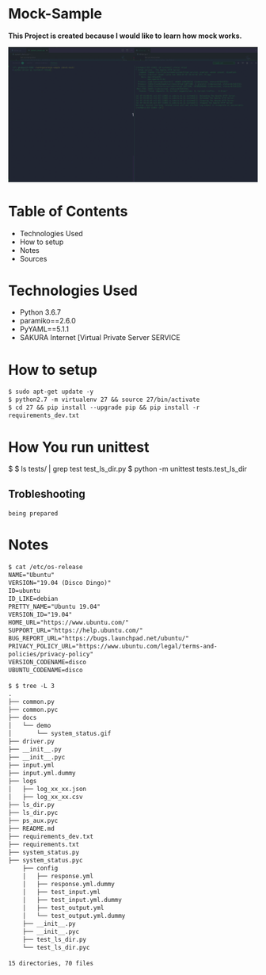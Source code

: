 # Mock-Sample

**This Project is created because I would like to learn how mock works.**

<img src="/docs/demo/system_status.gif " alt="Demo to execute systemctl status" style="max-width:100%;">

# Table of Contents
- Technologies Used
- How to setup
- Notes
- Sources


# Technologies Used
- Python 3.6.7
- paramiko==2.6.0
- PyYAML==5.1.1
- SAKURA Internet [Virtual Private Server SERVICE


# How to setup

```
$ sudo apt-get update -y
$ python2.7 -m virtualenv 27 && source 27/bin/activate
$ cd 27 && pip install --upgrade pip && pip install -r requirements_dev.txt
```

# How You run unittest
$ $ ls tests/ | grep test
test_ls_dir.py
$ python -m unittest tests.test_ls_dir

## Trobleshooting
`being prepared`



# Notes

```
$ cat /etc/os-release 
NAME="Ubuntu"
VERSION="19.04 (Disco Dingo)"
ID=ubuntu
ID_LIKE=debian
PRETTY_NAME="Ubuntu 19.04"
VERSION_ID="19.04"
HOME_URL="https://www.ubuntu.com/"
SUPPORT_URL="https://help.ubuntu.com/"
BUG_REPORT_URL="https://bugs.launchpad.net/ubuntu/"
PRIVACY_POLICY_URL="https://www.ubuntu.com/legal/terms-and-policies/privacy-policy"
VERSION_CODENAME=disco
UBUNTU_CODENAME=disco

$ $ tree -L 3
.
├── common.py
├── common.pyc
├── docs
│   └── demo
│       └── system_status.gif
├── driver.py
├── __init__.py
├── __init__.pyc
├── input.yml
├── input.yml.dummy
├── logs
│   ├── log_xx_xx.json
│   ├── log_xx_xx.csv
├── ls_dir.py
├── ls_dir.pyc
├── ps_aux.pyc
├── README.md
├── requirements_dev.txt
├── requirements.txt
├── system_status.py
├── system_status.pyc
    ├── config
    │   ├── response.yml
    │   ├── response.yml.dummy
    │   ├── test_input.yml
    │   ├── test_input.yml.dummy
    │   ├── test_output.yml
    │   └── test_output.yml.dummy
    ├── __init__.py
    ├── __init__.pyc
    ├── test_ls_dir.py
    └── test_ls_dir.pyc

15 directories, 70 files
```